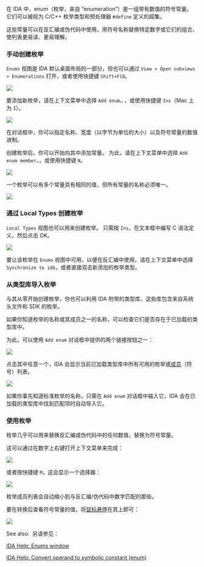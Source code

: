 在 IDA 中，enum（枚举，来自 “enumeration”）是一组带有数值的符号常量。 它们可以被视为 C/C++ 枚举类型和预处理器 `#define` 定义的超集。

这些常量可以在反汇编或伪代码中使用，用符号名称替换特定数字或它们的组合，使列表更易读、更易理解。

### 手动创建枚举

`Enums` 视图是 IDA 默认桌面布局的一部分，但也可以通过 `View > Open subviews > Enumerations` 打开，或者使用快捷键 `Shift+F10`。

![](assets/2022/07/enums1.png)

要添加新枚举，请在上下文菜单中选择 `Add enum…` ，或使用快捷键 `Ins`（Mac 上为 `I`）。

![](assets/2022/07/enums2.png)

在对话框中，你可以指定名称、宽度（以字节为单位的大小）以及符号常量的数值进制。

创建枚举后，你可以开始向其中添加常量。 为此，请在上下文菜单中选择 `Add enum member…`，或使用快捷键 `N`。

![](assets/2022/07/enums3.png)

一个枚举可以有多个常量具有相同的值，但所有常量的名称必须唯一。

![](assets/2022/07/enums4.png)

### 通过 Local Types 创建枚举

`Local Types` 视图也可以用来创建枚举。 只需按 `Ins`，在文本框中编写 C 语法定义，然后点击 OK。

![](assets/2022/07/enums5.png)

要让该枚举在 `Enums` 视图中可用，以便在反汇编中使用，请在上下文菜单中选择 `Synchronize to idb`，或者直接双击新添加的枚举类型。

### 从类型库导入枚举

与其从零开始创建枚举，你也可以利用 IDA 附带的类型库，这些库包含来自系统头文件和 SDK 的枚举。

如果你知道枚举的名称或其成员之一的名称，可以检查它们是否存在于已加载的类型库中。

为此，可以使用 `Add enum` 对话框中提供的两个链接按钮之一：

![](assets/2022/07/enums6.png)

点击其中任意一个，IDA 会显示当前已加载类型库中所有可用的枚举或[成员](https://hex-rays.com/blog/igors-tip-of-the-week-60-type-libraries/)（符号）列表。

![](assets/2022/07/enums7.png)

如果你事先知道标准枚举的名称，只需在 `Add enum` 对话框中输入它，IDA 会在已加载的类型库中找到匹配项时自动导入它。

### 使用枚举

枚举几乎可以用来替换反汇编或伪代码中的任何数值，替换为符号常量。

这可以通过在数字上右键打开上下文菜单来完成：

![](assets/2022/07/enums8.png)

或者按快捷键 `M`，这会显示一个选择器：

![](assets/2022/07/enums10.png)

枚举成员列表会自动缩小到与反汇编/伪代码中数字匹配的那些。

要在转换后查看符号常量的值，将[鼠标悬停](https://hex-rays.com/blog/igors-tip-of-the-week-47-hints-in-ida/)在其上即可：

![](assets/2022/07/enums11.png)

See also:  另请参见：

[IDA Help: Enums window](https://www.hex-rays.com/products/ida/support/idadoc/594.shtml)

[IDA Help: Convert operand to symbolic constant (enum)](https://www.hex-rays.com/products/ida/support/idadoc/473.shtml)
